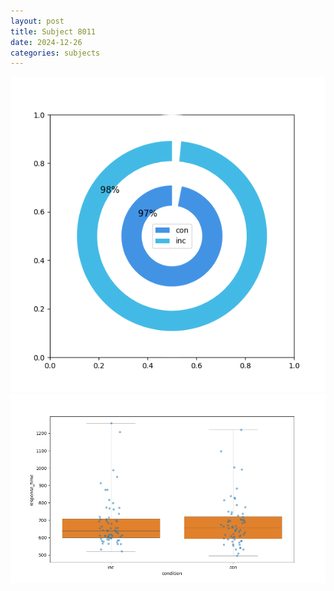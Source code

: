 ```yaml
---
layout: post
title: Subject 8011
date: 2024-12-26
categories: subjects
---
```


![](data/8011/run-15/8011_accuracy_by_condition.png)
![](data/8011/run-15/8011_rt.png)
